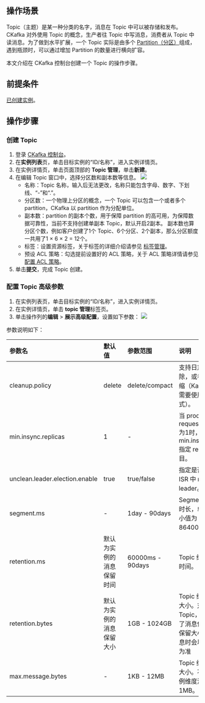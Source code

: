 ## 操作场景

Topic（主题）是某一种分类的名字，消息在 Topic 中可以被存储和发布。CKafka 对外使用 Topic 的概念，生产者往 Topic 中写消息，消费者从 Topic 中读消息。为了做到水平扩展，一个 Topic 实际是由多个 [Partition（分区）](https://cloud.tencent.com/document/product/597/32544#F)组成，遇到瓶颈时，可以通过增加 Partition 的数量进行横向扩容。

本文介绍在 CKafka 控制台创建一个 Topic 的操作步骤。

## 前提条件

[已创建实例](https://cloud.tencent.com/document/product/597/53207)。

## 操作步骤

### 创建 Topic

1. 登录 [CKafka 控制台](https://console.cloud.tencent.com/ckafka)。
2. 在**实例列表**页，单击目标实例的“ID/名称”，进入实例详情页。
3. 在实例详情页，单击页面顶部的 **Topic 管理**，单击**新建**。
4. 在编辑 Topic 窗口中，选择分区数和副本数等信息。
   ![](https://qcloudimg.tencent-cloud.cn/raw/e17df82d0cbdf6f3dbea46a154c0c45f.png)
   - 名称：Topic 名称，输入后无法更改，名称只能包含字母、数字、下划线、“-”和“.”。
   - 分区数：一个物理上分区的概念，一个 Topic 可以包含一个或者多个 partition，CKafka 以 partition 作为分配单位。
   - 副本数：partition 的副本个数，用于保障 partition 的高可用，为保障数据可靠性，当前不支持创建单副本 Topic，默认开启2副本。
     副本数也算分区个数，例如客户创建了1个 Topic、6个分区、2个副本，那么分区额度一共用了1 × 6 × 2 = 12个。
   - 标签：设置资源标签，关于标签的详细介绍请参见 [标签管理](https://cloud.tencent.com/document/product/597/33355)。
   - 预设 ACL 策略：勾选提前设置好的 ACL 策略，关于 ACL 策略详情请参见 [配置 ACL 策略](https://cloud.tencent.com/document/product/597/31528)。
5. 单击**提交**，完成 Topic 创建。



### 配置 Topic 高级参数

1. 在实例列表页，单击目标实例的“ID/名称”，进入实例详情页。
2. 在实例详情页，单击 **topic 管理**标签页。
3. 单击操作列的**编辑** > **展示高级配置**，设置如下参数：
   ![](https://qcloudimg.tencent-cloud.cn/raw/e2dc1ba0b2e14379a57e991327da451e.png)

参数说明如下：

<table>
    <thead>
    <tr>
        <th style='text-align:left;'>参数名</th>
        <th style='text-align:left;'>默认值</th>
        <th style='text-align:left;'>参数范围</th>
        <th style='text-align:left;'>说明</th>
    </tr>
    </thead>
    <tbody>
    <tr>
        <td style='text-align:left;'>cleanup.policy</td>
        <td style='text-align:left;'>delete</td>
        <td style='text-align:left;'>delete/compact</td>
        <td style='text-align:left;'>支持日志按保存时间删除，或者日志按 key 压缩（Kafka Connect 时需要使用 compact 模式）。</td>
    </tr>
    <tr>
        <td style='text-align:left;'>min.insync.replicas</td>
        <td style='text-align:left;'>1</td>
        <td style='text-align:left;'>-</td>
        <td style='text-align:left;'>当 producer 设置 request.required.acks 为1时，min.insync.replicas 指定 replicas 的最小数目。</td>
    </tr>
    <tr>
        <td style='text-align:left;'>unclean.leader.election.enable</td>
        <td style='text-align:left;'>true</td>
        <td style='text-align:left;'>true/false</td>
        <td style='text-align:left;'>指定是否能够设置不在 ISR 中 replicas 作为 leader。</td>
    </tr>
    <tr>
        <td style='text-align:left;'>segment.ms</td>
        <td style='text-align:left;'>-</td>
        <td style='text-align:left;'>1day - 90days</td>
        <td style='text-align:left;'>Segment 分片滚动的时长，单位为 ms，最小值为86400000ms。</td>
    </tr>
    <tr>
        <td style='text-align:left;'>retention.ms</td>
        <td style='text-align:left;'>默认为实例的消息保留时间</td>
        <td style='text-align:left;'>60000ms - 90days</td>
        <td style='text-align:left;'>Topic 维度的消息保留时间。</td>
    </tr>
    <tr>
        <td style='text-align:left;'>retention.bytes</td>
        <td style='text-align:left;'>默认为实例的消息保留大小</td>
        <td style='text-align:left;'>1GB - 1024GB</td>
        <td style='text-align:left;'>Topic 维度的消息保留大小。对于一个 Topic，如果同时设置了消息保留时间和消息保留大小，实际保留消息时会以先达到的阈值为准</td>
    </tr>
    <tr>
        <td style='text-align:left;'>max.message.bytes</td>
        <td style='text-align:left;'>-</td>
        <td style='text-align:left;'>1KB - 12MB</td>
        <td style='text-align:left;'>Topic 维度的最大消息大小。不填写则默认实例维度消息大小为1MB。</td>
    </tr>
    </tbody>
</table>













